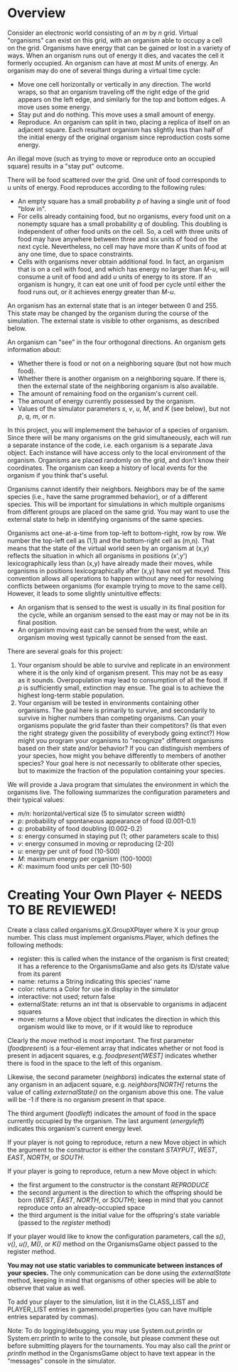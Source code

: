 # Overview

Consider an electronic world consisting of an _m_ by _n_ grid. Virtual "organisms" can exist on this grid, with an organism able to occupy a cell on the grid. Organisms have energy that can be gained or lost
in a variety of ways. When an organism runs out of energy it dies, and vacates the cell it formerly occupied. An organism can have at most _M_ units of energy. An organism may do one of several
things during a virtual time cycle:
* Move one cell horizontally or vertically in any direction. The world wraps, so that an organism traveling off the right edge of the grid appears on the left edge, and similarly for the top and bottom edges. A move uses some energy.
* Stay put and do nothing. This move uses a small amount of energy.
* Reproduce. An organism can split in two, placing a replica of itself on an adjacent square. Each resultant organism has slightly less than half of the initial energy of the original organism since reproduction costs some energy.

An illegal move (such as trying to move or reproduce onto an occupied square) results in a "stay put" outcome.

There will be food scattered over the grid. One unit of food corresponds to u units of energy. Food reproduces according to the following rules:
* An empty square has a small probability _p_ of having a single unit of food "blow in".
* For cells already containing food, but no organisms, every food unit on a nonempty square has a small probability _q_ of doubling. This doubling is independent of other food units on the cell. So, a
cell with three units of food may have anywhere between three and six units of food on the next cycle. Nevertheless, no cell may have more than _K_ units of food at any one time, due to space
constraints.
* Cells with organisms never obtain additional food. In fact, an organism that is on a cell with food, and which has energy no larger than _M-u_, will consume a unit of food and add _u_ units of energy to its store. If an organism is hungry, it can eat one unit of food per cycle until either the food runs out, or it achieves energy greater than _M-u_.

An organism has an external state that is an integer between 0 and 255. This state may be changed by the organism during the course of the simulation. The external state is visible to other organisms, as described below.

An organism can "see" in the four orthogonal directions. An organism gets information about:
* Whether there is food or not on a neighboring square (but not how much food).
* Whether there is another organism on a neighboring square. If there is, then the external state of the neighboring organism is also available.
* The amount of remaining food on the organism's current cell.
* The amount of energy currently possessed by the organism.
* Values of the simulator parameters _s_, _v_, _u_, _M_, and _K_ (see below), but not _p_, _q_, _m_, or _n_.

In this project, you will implemement the behavior of a species of organism. Since there will be many organisms on the grid simultaneously, each will run a separate instance of the code, i.e. each organism is a separate Java object. Each instance will have access only to the local environment of the organism. Organisms are placed randomly on the grid, and don't know their coordinates. The organism can keep a history of local events for the organism if you think that's useful.

Organisms cannot identify their neighbors. Neighbors may be of the same species (i.e., have the same programmed behavior), or of a different species. This will be important for simulations in which multiple organisms from different groups are placed on the same grid. You may want to use the external state to help in identifying organisms of the same species.

Organisms act one-at-a-time from top-left to bottom-right, row by row. We number the top-left cell as (1,1) and the bottom-right cell as (m,n). That means that the state of the virtual world seen by an organism at (x,y) reflects the situation in which all organisms in positions (x',y') lexicographically less than (x,y) have already made their moves, while organisms in positions lexicographically after (x,y) have not yet moved. This convention allows all operations to happen without any need for resolving conflicts between organisms (for example trying to move to the same cell). However, it leads to some
slightly unintuitive effects:
* An organism that is sensed to the west is usually in its final position for the cycle, while an organism sensed to the east may or may not be in its final position.
* An organism moving east can be sensed from the west, while an organism moving west typically cannot be sensed from the east.

There are several goals for this project:
1. Your organism should be able to survive and replicate in an environment where it is the only kind of organism present. This may not be as easy as it sounds. Overpopulation may lead to consumption of all the food. If _p_ is sufficiently small, extinction may ensue. The goal is to achieve the highest long-term stable population.
2. Your organism will be tested in environments containing other organisms. The goal here is primarily to survive, and secondarily to survive in higher numbers than competing organisms. Can your organisms populate the grid faster than their competitors? (Is that even the right strategy given the possibility of everybody going extinct?) How might you program your organisms to "recognize" different organisms based on their state and/or behavior? If you can distinguish members of your species, how might you behave differently to members of another species? Your goal here is not necessarily to obliterate other species, but to maximize the fraction of the population containing your species.

We will provide a Java program that simulates the environment in which the organisms live. The following summarizes the configuration parameters and their typical values:
* _m/n_: horizontal/vertical size (5 to simulator screen width)
* _p_: probability of spontaneous appearance of food (0.001-0.1)
* _q_: probability of food doubling (0.002-0.2)
* _s_: energy consumed in staying put (1; other parameters scale to this)
* _v_: energy consumed in moving or reproducing (2-20)
* _u_: energy per unit of food (10-500)
* _M_: maximum energy per organism (100-1000)
* _K_: maximum food units per cell (10-50)

# Creating Your Own Player <- NEEDS TO BE REVIEWED!
Create a class called organisms.gX.GroupXPlayer where X is your group number. This class must implement organisms.Player, which defines the following methods:
* register: this is called when the instance of the organism is first created; it has a reference to the OrganismsGame and also gets its ID/state value from its parent
* name: returns a String indicating this species' name
* color: returns a Color for use in display in the simulator
* interactive: not used; return false
* externalState: returns an int that is observable to organisms in adjacent squares
* move: returns a Move object that indicates the direction in which this organism would like to move, or if it would like to reproduce

Clearly the _move_ method is most important. The first parameter (_foodpresent_) is a four-element array that indicates whether or not food is present in adjacent squares, e.g. _foodpresent[WEST]_ indicates whether there is food in the space to the left of this organism.

Likewise, the second parameter (_neighbors_) indicates the external state of any organism in an adjacent square, e.g. _neighbors[NORTH]_ returns the value of calling _externalState()_ on the organism above this one. The value will be -1 if there is no organism present in that space.

The third argument (_foodleft_) indicates the amount of food in the space currently occupied by the organism. The last argument (_energyleft_) indicates this organism's current energy level.

If your player is not going to reproduce, return a new Move object in which the argument to the constructor is either the constant _STAYPUT_, _WEST_, _EAST_, _NORTH_, or _SOUTH_.

If your player is going to reproduce, return a new Move object in which:
* the first argument to the constructor is the constant _REPRODUCE_
* the second argument is the direction to which the offspring should be born (_WEST_, _EAST_, _NORTH_, or _SOUTH_); keep in mind that you cannot reproduce onto an already-occupied space
* the third argument is the initial value for the offspring's state variable (passed to the _register_ method)

If your player would like to know the configuration parameters, call the _s()_, _v()_, _u()_, _M()_, or _K()_ method on the OrganismsGame object passed to the register method.

**You may not use static variables to communicate between instances of your species.** The only communication can be done using the _externalState_ method, keeping in mind that organisms of other species will be able to observe that value as well.

To add your player to the simulation, list it in the CLASS_LIST and PLAYER_LIST entries in gamemodel.properties (you can have multiple entries separated by commas).

Note: To do logging/debugging, you may use System.out.println or System.err.println to write to the console, but please comment these out before submitting players for the tournaments. You may also call the _print_ or _println_ method in the OrganismsGame object to have text appear in the “messages” console in the simulator.
